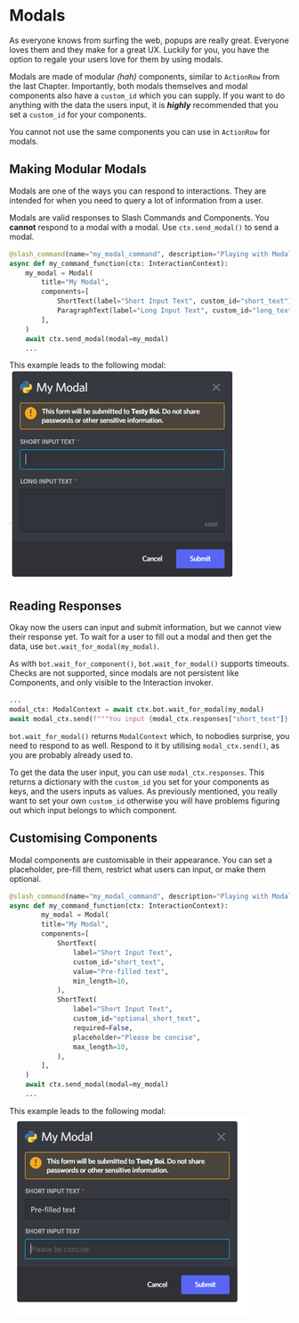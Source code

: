 # Modals

As everyone knows from surfing the web, popups are really great. Everyone loves them and they make for a great UX.
Luckily for you, you have the option to regale your users love for them by using modals.

Modals are made of modular *(hah)* components, similar to `ActionRow` from the last Chapter.
Importantly, both modals themselves and modal components also have a `custom_id` which you can supply.
If you want to do anything with the data the users input, it is ***highly*** recommended that you set a `custom_id` for your components.

You cannot not use the same components you can use in `ActionRow` for modals.

## Making Modular Modals

Modals are one of the ways you can respond to interactions. They are intended for when you need to query a lot of information from a user.

Modals are valid responses to Slash Commands and Components.
You **cannot** respond to a modal with a modal.
Use `ctx.send_modal()` to send a modal.

```python
@slash_command(name="my_modal_command", description="Playing with Modals")
async def my_command_function(ctx: InteractionContext):
    my_modal = Modal(
        title="My Modal",
        components=[
            ShortText(label="Short Input Text", custom_id="short_text"),
            ParagraphText(label="Long Input Text", custom_id="long_text"),
        ],
    )
    await ctx.send_modal(modal=my_modal)
    ...
```

This example leads to the following modal:
    <br>![example_modal.png](../images/Modals/modal_example.png "The Add bot button and text")

## Reading Responses

Okay now the users can input and submit information, but we cannot view their response yet.
To wait for a user to fill out a modal and then get the data, use `bot.wait_for_modal(my_modal)`.

As with `bot.wait_for_component()`, `bot.wait_for_modal()` supports timeouts. Checks are not supported, since modals are not persistent like Components, and only visible to the Interaction invoker.

```python
...
modal_ctx: ModalContext = await ctx.bot.wait_for_modal(my_modal)
await modal_ctx.send(f"""You input {modal_ctx.responses["short_text"]} and {modal_ctx.responses["long_text"]}""")
```

`bot.wait_for_modal()` returns `ModalContext` which, to nobodies surprise, you need to respond to as well. Respond to it by utilising `modal_ctx.send()`, as you are probably already used to.

To get the data the user input, you can use `modal_ctx.responses`. This returns a dictionary with the `custom_id` you set for your components as keys, and the users inputs as values.
As previously mentioned, you really want to set your own `custom_id` otherwise you will have problems figuring out which input belongs to which component.

## Customising Components

Modal components are customisable in their appearance. You can set a placeholder, pre-fill them, restrict what users can input, or make them optional.

```python
@slash_command(name="my_modal_command", description="Playing with Modals")
async def my_command_function(ctx: InteractionContext):
        my_modal = Modal(
        title="My Modal",
        components=[
            ShortText(
                label="Short Input Text",
                custom_id="short_text",
                value="Pre-filled text",
                min_length=10,
            ),
            ShortText(
                label="Short Input Text",
                custom_id="optional_short_text",
                required=False,
                placeholder="Please be concise",
                max_length=10,
            ),
        ],
    )
    await ctx.send_modal(modal=my_modal)
    ...
```

This example leads to the following modal:
    <br>![example_modal.png](../images/Modals/modal_example_customisiblity.png "The Add bot button and text")
